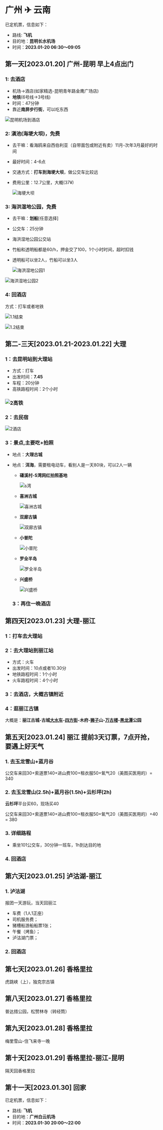 # 广州 ✈ 云南

已定机票，信息如下：

- 路线: **飞机**
- 目的地：**昆明长水机场**
- 时间：**2023.01-20 06:30～09:05** 

## 第一天[2023.01.20] 广州-昆明  早上4点出门

### 1: 去酒店

- 机场->酒店(如家精选-昆明青年路金鹰广场店)
- **地铁**(6号线->3号线)
- 时间：47分钟
- 靠近**南屏步行街**，可以吃东西

![昆明机场到酒店](image\昆明机场到酒店.png)

### 2: 滇池(海埂大坝)，免费

- 去干嘛：看海鸥来自西伯利亚（自带面包或附近有卖）11月-次年3月最好的时间

- 最好时间：4-6点

- 交通方式：**打车到海埂大坝**，做公交车比较远

- 费用公里：12.7公里，大概(37¥)

  ![海埂大坝](image\海埂大坝.png)

### 3: 海洪湿地公园，免费

- 去干嘛：**划船**[任意选择]

- 公交车：25分钟

- 海洪湿地公园公交站

- 竹船和透明船都是60/h，押金交了100，1个小时时间，超时扣钱

- 透明船可以坐2人，竹船可以坐3人

  ![海洪湿地公园1](image\海洪湿地公园1.png)

![海洪湿地公园2](image\海洪湿地公园2.png)

### 4: 回酒店

方式：打车或者地铁

![1.1结束](image\1.1结束.png)

![1.2结束](image\1.2结束.png)

## 第二-三天[2023.01.21-2023.01.22] 大理 

### 1：去昆明站到大理站

- 方式：打车
- 出发时间：**7.45**
- 车程：20分钟
- 高铁路程时间：2个小时

###  ![2高铁](image\2高铁.png)

### 2：去民宿

![2酒店](image\2酒店.png)

### 3：景点,主要吃+拍照

- 地点：**大理古城**

- 地点：**洱海**，需要租电动车，看别人是一天80块，可以2人一辆

  - **磻溪村-S湾网红拍照基地**

    ![s湾](image\s湾.webp)

  - **喜洲古城**

    ![喜洲古城](image\喜洲古城.jpeg)

  - **双廊古镇**

    ![双廊古镇](image\双廊古镇.jpg)

  - **小普陀**

    ![小普陀](image\小普陀.webp)

  - **罗全半岛**

    ![罗全半岛](image\罗全半岛.webp)

  - **兴盛桥**

    ![兴盛桥](image\兴盛桥.webp)

  ### 3：再住一晚酒店

## 第四天[2023.01.23] 大理-丽江

### 1：打车去大理站

### 2：去大理站到丽江站

- 方式：火车
- 出发时间：10点或者10.30分
- 地铁路程时间：1个小时
- 火车路程时间：4个小时



### 3：去酒店，大概古镇附近

### 4：逛丽江古镇

大概是：**丽江古城-古城[大水车](https://m.mafengwo.cn/poi/5431713.html)-[四方街](https://m.mafengwo.cn/poi/1478.html)-木府-[狮子](https://m.mafengwo.cn/baike/145844)山-[万古楼](https://m.mafengwo.cn/poi/1481.html)-[黑龙潭](https://m.mafengwo.cn/poi/21022.html)公园**

## 第五天[2023.01.24] 丽江 提前3天订票，7点开抢，要遇上好天气

### 1. 去玉龙雪山+蓝月谷

公交车来回30+索道票140+进山费100+租衣服50+氧气20（美图买医用的）= 340

### 2. 去玉龙雪山(2.5h)+蓝月谷(1.5h)+云杉坪(2h)

**云杉坪**平台买60，现场买40

公交车来回30+索道票140+进山费100+租衣服50+氧气20（美图买医用的）+40 = 380

### 3. 详细路程

- 乘坐101公交车，30分钟一班车，1h到达目的地

### 4. 回酒店

## 第六天[2023.01.25] 泸沽湖-丽江

### 1. 泸沽湖

报团一天游玩，当天回丽江

- 车费（1人1正座）
- 司机服务费；
- 猪槽船游船船票1张；
- 午餐（烤鱼）；
- 泸沽湖门票；

### 2. 回酒店

## 第七天[2023.01.26] 香格里拉

虎跳峡（上），独克宗古镇

## 第八天[2023.01.27] 香格里拉

普达措公园，松赞林寺（转经筒）

## 第九天[2023.01.28] 香格里拉

梅里雪山-住飞来寺一晚

## 第十天[2023.01.29] 香格里拉-丽江-昆明

隔天回香格里拉

## 第十一天[2023.01.30] 回家

已定机票，信息如下：

- 路线: **飞机**
- 目的地：**广州白云机场**
- 时间：**2023.01-30 20:00～22:00** 